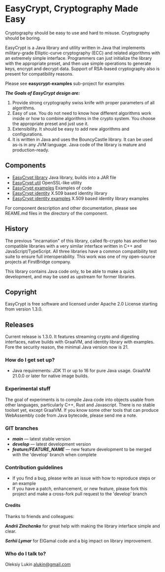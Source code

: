 # EasyCrypt, Cryptography Made Easy

Cryptography should be easy to use and hard to misuse. Cryptography should be boring.

EasyCrypt is a Java library and utility written in Java that implements military-grade Elliptic-curve cryptography (ECC)
and related algorithms with an extremely simple interface. Programmers can just initialize the library with the
appropriate preset, and then use simple operations to generate keys, encrypt and decrypt data. Support of RSA-based
cryptography also is present for compatibility reasons.

Please see __easycrypt-examples__ sub-project for examples

___The Goals of EasyCrypt design are:___

1. Provide strong cryptography swiss knife with proper parameters of all algorithms.
2. Easy of use. You do not need to know how different algorithms work inside or how to combine algorithms in the
   crypto system. You choose the appropriate preset and just use it.
3. Extensibility. It should be easy to add new algorithms and configurations.
4. It is written in Java and uses the BouncyCastle library. It can be used as-is in any JVM language. Java code of the
   library is mature and production-ready.

## Components

* [EasyCrypt library](easycrypt) Java library, builds into a JAR file
* [EasyCrypt util](easycrypt-util) OpenSSL-like utility
* [EasyCrypt examples](easycrypt-examples) Examples of code
* [EasyCrypt identity](easycrypt-dentity) X.509 based identity library
* [EasyCrypt identity examples](easycrypt-dentity-examples) X.509 based identity library examples

For component description and other documentation, please see REAME.md files in the directory of the component.

## History

The previous "incarnation" of this library, called fb-crypto has another two compatible libraries with a very similar
interface written in C++ and JavaScript/TypeScript. All three libraries have a common compatibility test suite to ensure
full interoperability. This work was one of my open-source projects at FirstBridge company.

This library contains Java code only, to be able to make a quick development, and may be used as upstream for former
libraries.

## Copyright

EasyCrypt is free software and licensed under Apache 2.0 License starting from version 1.3.0.

## Releases

Current release is 1.3.0. It features streaming crypto and digesting interfaces, native builds with GraalVM, 
and identity library with examples. Fore the security reason, the minimal Java version now is 21.

### How do I get set up? ###

* Java requirements: JDK 11 or up to 16 for pure Java usage. GraalVM 21.0.0 or later for native image builds.

### Experimental stuff

The goal of experiments is to compile Java code into objects usable from other languages, particularly C++, Rust and
Javascript. There is no stable toolset yet, except GraalVM. If you know some other tools that can produce WebAssembly
code from Java bytecode, please send me a note.

### GIT branches ###

* ___main___ — latest stable version
* ___develop___ — latest development version
* ___feature/FEATURE_NAME___ — new feature development to be merged with the 'develop' branch when complete

### Contribution guidelines ###

* If you find a bug, please write an issue with how to reproduce steps or an example
* If you have a patch, enhancement, or new feature, please fork this project and make a cross-fork pull request to the
  'develop' branch

#### Credits

Thanks to friends and colleagues:

___Andrii Zinchenko___ for great help with making the library interfaсе simple and clear.

___Serhii Lymar___ for ElGamal code and a big impact on library improvement.

### Who do I talk to? ###

Oleksiy Lukin <alukin@gmail.com>
